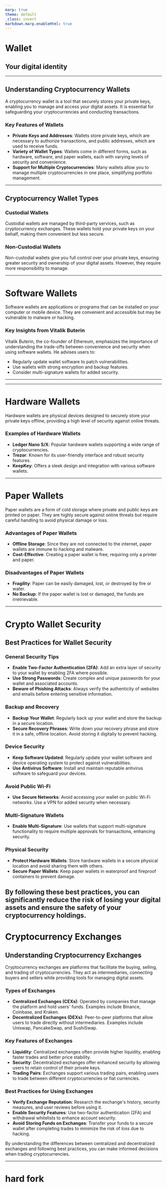 ```yaml
---
marp: true
theme: default
_class: invert
markdown.marp.enableHtml: true
---
```

# Wallet
## Your digital identity 
---
## Understanding Cryptocurrency Wallets

A cryptocurrency wallet is a tool that securely stores your private keys, enabling you to manage and access your digital assets. It is essential for safeguarding your cryptocurrencies and conducting transactions.

### Key Features of Wallets
- **Private Keys and Addresses**: Wallets store private keys, which are necessary to authorize transactions, and public addresses, which are used to receive funds.
- **Variety of Wallet Types**: Wallets come in different forms, such as hardware, software, and paper wallets, each with varying levels of security and convenience.
- **Support for Multiple Cryptocurrencies**: Many wallets allow you to manage multiple cryptocurrencies in one place, simplifying portfolio management.

---
## Cryptocurrency Wallet Types

### Custodial Wallets
Custodial wallets are managed by third-party services, such as cryptocurrency exchanges. These wallets hold your private keys on your behalf, making them convenient but less secure.

### Non-Custodial Wallets
Non-custodial wallets give you full control over your private keys, ensuring greater security and ownership of your digital assets. However, they require more responsibility to manage.

---

# Software Wallets

Software wallets are applications or programs that can be installed on your computer or mobile device. They are convenient and accessible but may be vulnerable to malware or hacking.

### Key Insights from Vitalik Buterin
Vitalik Buterin, the co-founder of Ethereum, emphasizes the importance of understanding the trade-offs between convenience and security when using software wallets. He advises users to:
- Regularly update wallet software to patch vulnerabilities.
- Use wallets with strong encryption and backup features.
- Consider multi-signature wallets for added security.

--- 

---

# Hardware Wallets

Hardware wallets are physical devices designed to securely store your private keys offline, providing a high level of security against online threats.

### Examples of Hardware Wallets
- **Ledger Nano S/X**: Popular hardware wallets supporting a wide range of cryptocurrencies.
- **Trezor**: Known for its user-friendly interface and robust security features.
- **KeepKey**: Offers a sleek design and integration with various software wallets.

<!-- ### Key Insights from Vitalik Buterin
Vitalik Buterin highlights the importance of using hardware wallets for long-term storage of significant cryptocurrency holdings. He recommends:
- Keeping hardware wallets in a secure physical location.
- Using a strong PIN and enabling passphrase protection for added security.
- Regularly verifying the firmware of your hardware wallet to ensure it is up to date.
- Avoiding the purchase of hardware wallets from unofficial or untrusted sources to prevent tampering. -->
---
# Paper Wallets
Paper wallets are a form of cold storage where private and public keys are printed on paper. They are highly secure against online threats but require careful handling to avoid physical damage or loss.

### Advantages of Paper Wallets
- **Offline Storage**: Since they are not connected to the internet, paper wallets are immune to hacking and malware.
- **Cost-Effective**: Creating a paper wallet is free, requiring only a printer and paper.

### Disadvantages of Paper Wallets
- **Fragility**: Paper can be easily damaged, lost, or destroyed by fire or water.
- **No Backup**: If the paper wallet is lost or damaged, the funds are irretrievable.
<!-- 
### Best Practices for Paper Wallets
- Use a trusted wallet generator in an offline environment.
- Print multiple copies and store them in secure, separate locations.
- Consider laminating the paper to protect it from wear and tear.
- Avoid sharing or exposing the private key to anyone.
- Test the wallet with a small amount of cryptocurrency before transferring larger amounts. -->

---
# Crypto Wallet Security
## Best Practices for Wallet Security

### General Security Tips
- **Enable Two-Factor Authentication (2FA)**: Add an extra layer of security to your wallet by enabling 2FA where possible.
- **Use Strong Passwords**: Create complex and unique passwords for your wallet and associated accounts.
- **Beware of Phishing Attacks**: Always verify the authenticity of websites and emails before entering sensitive information.

### Backup and Recovery
- **Backup Your Wallet**: Regularly back up your wallet and store the backup in a secure location.
- **Secure Recovery Phrases**: Write down your recovery phrase and store it in a safe, offline location. Avoid storing it digitally to prevent hacking.

### Device Security
- **Keep Software Updated**: Regularly update your wallet software and device operating system to protect against vulnerabilities.
- **Use Antivirus Software**: Install and maintain reputable antivirus software to safeguard your devices.

### Avoid Public Wi-Fi
- **Use Secure Networks**: Avoid accessing your wallet on public Wi-Fi networks. Use a VPN for added security when necessary.

### Multi-Signature Wallets
- **Enable Multi-Signature**: Use wallets that support multi-signature functionality to require multiple approvals for transactions, enhancing security.

### Physical Security
- **Protect Hardware Wallets**: Store hardware wallets in a secure physical location and avoid sharing them with others.
- **Secure Paper Wallets**: Keep paper wallets in waterproof and fireproof containers to prevent damage.

By following these best practices, you can significantly reduce the risk of losing your digital assets and ensure the safety of your cryptocurrency holdings.
---
# Cryptocurrency Exchanges
## Understanding Cryptocurrency Exchanges

Cryptocurrency exchanges are platforms that facilitate the buying, selling, and trading of cryptocurrencies. They act as intermediaries, connecting buyers and sellers while providing tools for managing digital assets.

### Types of Exchanges
- **Centralized Exchanges (CEXs)**: Operated by companies that manage the platform and hold users' funds. Examples include Binance, Coinbase, and Kraken.
- **Decentralized Exchanges (DEXs)**: Peer-to-peer platforms that allow users to trade directly without intermediaries. Examples include Uniswap, PancakeSwap, and SushiSwap.

### Key Features of Exchanges
- **Liquidity**: Centralized exchanges often provide higher liquidity, enabling faster trades and better price stability.
- **Security**: Decentralized exchanges offer enhanced security by allowing users to retain control of their private keys.
- **Trading Pairs**: Exchanges support various trading pairs, enabling users to trade between different cryptocurrencies or fiat currencies.

### Best Practices for Using Exchanges
- **Verify Exchange Reputation**: Research the exchange's history, security measures, and user reviews before using it.
- **Enable Security Features**: Use two-factor authentication (2FA) and withdrawal whitelists to enhance account security.
- **Avoid Storing Funds on Exchanges**: Transfer your funds to a secure wallet after completing trades to minimize the risk of loss due to hacking.

By understanding the differences between centralized and decentralized exchanges and following best practices, you can make informed decisions when trading cryptocurrencies.

---

# hard fork
